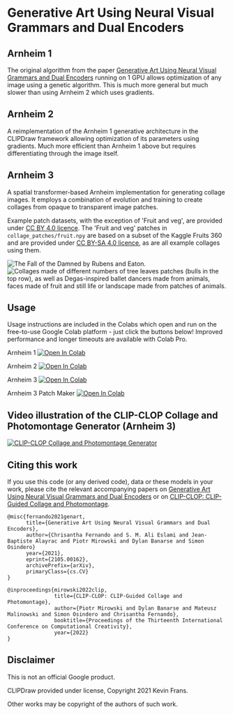 # Generative Art Using Neural Visual Grammars and Dual Encoders

## Arnheim 1

The original algorithm from the paper
[Generative Art Using Neural Visual Grammars and Dual Encoders](https://arxiv.org/abs/2105.00162)
running on 1 GPU allows optimization of any image using a genetic algorithm.
This is much more general but much slower than using Arnheim 2 which uses
gradients.

## Arnheim 2

A reimplementation of the Arnheim 1 generative architecture in the CLIPDraw
framework allowing optimization of its parameters using gradients. Much more
efficient than Arnheim 1 above but requires differentiating through the image
itself.

## Arnheim 3

A spatial transformer-based Arnheim implementation for generating collage images.
It employs a combination of evolution and training to create collages from
opaque to transparent image patches. 

Example patch datasets, with the exception of 'Fruit and veg', are provided under
[CC BY 4.0 licence](https://creativecommons.org/licenses/by/4.0/).
The 'Fruit and veg' patches in `collage_patches/fruit.npy` are based on a subset 
of the Kaggle Fruits 360 and are provided under
[CC BY-SA 4.0 licence](https://creativecommons.org/licenses/by-sa/4.0/), 
as are all example collages using them. 

![The Fall of the Damned by Rubens and Eaton.](https://raw.githubusercontent.com/deepmind/arnheim/main/images/fall_of_the_damned.jpg)
![Collages made of different numbers of tree leaves patches (bulls in the top row), as well as Degas-inspired ballet dancers made from animals, faces made of fruit and still life or landscape made from patches of animals.](https://raw.githubusercontent.com/deepmind/arnheim/main/images/bulls_ballet_faces_nature.jpg)

## Usage

Usage instructions are included in the Colabs which open and run on the
free-to-use Google Colab platform - just click the buttons below! Improved
performance and longer timeouts are available with Colab Pro.

Arnheim 1 [![Open In Colab](https://colab.research.google.com/assets/colab-badge.svg)](https://colab.research.google.com/github/deepmind/arnheim/blob/main/arnheim_1.ipynb)

Arnheim 2 [![Open In Colab](https://colab.research.google.com/assets/colab-badge.svg)](https://colab.research.google.com/github/deepmind/arnheim/blob/main/arnheim_2.ipynb)

Arnheim 3 [![Open In Colab](https://colab.research.google.com/assets/colab-badge.svg)](https://colab.research.google.com/github/deepmind/arnheim/blob/main/arnheim_3.ipynb)

Arnheim 3 Patch Maker [![Open In Colab](https://colab.research.google.com/assets/colab-badge.svg)](https://colab.research.google.com/github/deepmind/arnheim/blob/main/arnheim_3_patch_maker.ipynb)

## Video illustration of the CLIP-CLOP Collage and Photomontage Generator (Arnheim 3)

[![CLIP-CLOP Collage and Photomontage Generator](https://img.youtube.com/vi/VnO4tibP9cg/0.jpg)](https://youtu.be/VnO4tibP9cg)


## Citing this work

If you use this code (or any derived code), data or these models in your work,
please cite the relevant accompanying papers on [Generative Art Using Neural Visual Grammars and Dual Encoders](https://arxiv.org/abs/2105.00162)
or on [CLIP-CLOP: CLIP-Guided Collage and Photomontage](https://arxiv.org/abs/2205.03146).

```
@misc{fernando2021genart,
      title={Generative Art Using Neural Visual Grammars and Dual Encoders},
      author={Chrisantha Fernando and S. M. Ali Eslami and Jean-Baptiste Alayrac and Piotr Mirowski and Dylan Banarse and Simon Osindero}
      year={2021},
      eprint={2105.00162},
      archivePrefix={arXiv},
      primaryClass={cs.CV}
}
```
```
@inproceedings{mirowski2022clip,
               title={CLIP-CLOP: CLIP-Guided Collage and Photomontage},
               author={Piotr Mirowski and Dylan Banarse and Mateusz Malinowski and Simon Osindero and Chrisantha Fernando},
               booktitle={Proceedings of the Thirteenth International Conference on Computational Creativity},
               year={2022}
}
```

## Disclaimer

This is not an official Google product.

CLIPDraw provided under license, Copyright 2021 Kevin Frans.

Other works may be copyright of the authors of such work.
